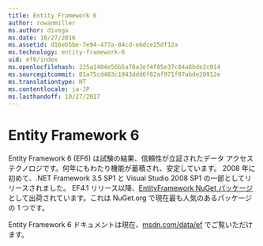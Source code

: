 ```yaml
---
title: Entity Framework 6
author: rowanmiller
ms.author: divega
ms.date: 10/27/2016
ms.assetid: d16eb5be-7e94-477a-84cd-e6dce25df12a
ms.technology: entity-framework-6
uid: ef6/index
ms.openlocfilehash: 235a1404e56b5a78a3ef4f85e37c84a8bde2c014
ms.sourcegitcommit: 01a75cd483c1943ddd6f82af971f07abde20912e
ms.translationtype: HT
ms.contentlocale: ja-JP
ms.lasthandoff: 10/27/2017
---
```

# <a name="entity-framework-6"></a>Entity Framework 6

Entity Framework 6 (EF6) は試験の結果、信頼性が立証されたデータ アクセス テクノロジです。何年にもわたり機能が蓄積され、安定しています。 2008 年に初めて、.NET Framework 3.5 SP1 と Visual Studio 2008 SP1 の一部としてリリースされました。 EF4.1 リリース以降、[EntityFramework NuGet パッケージ](https://www.nuget.org/packages/EntityFramework/)として出荷されています。これは NuGet.org で現在最も人気のあるパッケージの 1 つです。

Entity Framework 6 ドキュメントは現在、[msdn.com/data/ef](http://msdn.com/data/ef) でご覧いただけます。
